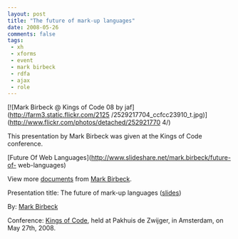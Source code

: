```yaml
---
layout: post
title: "The future of mark-up languages"
date: 2008-05-26
comments: false
tags:
 - xh
 - xforms
 - event
 - mark birbeck
 - rdfa
 - ajax
 - role
---
```

[![Mark Birbeck @ Kings of Code 08 by jaf](http://farm3.static.flickr.com/2125
/2529217704_ccfcc23910_t.jpg)](http://www.flickr.com/photos/detached/252921770
4/)

This presentation by Mark Birbeck was given at the Kings of Code conference.

<!-- more -->

  

[Future Of Web Languages](http://www.slideshare.net/mark.birbeck/future-of-
web-languages)

View more [documents](http://www.slideshare.net/) from [Mark
Birbeck](http://www.slideshare.net/mark.birbeck).

  
  
Presentation title: The future of mark-up languages
([slides](http://www.slideshare.net/mark.birbeck/future-of-web-languages))

  
By: [Mark Birbeck](/mark-birbeck)

  
Conference: [Kings of Code](http://www.kingsofcode.nl/), held at Pakhuis de
Zwijger, in Amsterdam, on May 27th, 2008.


